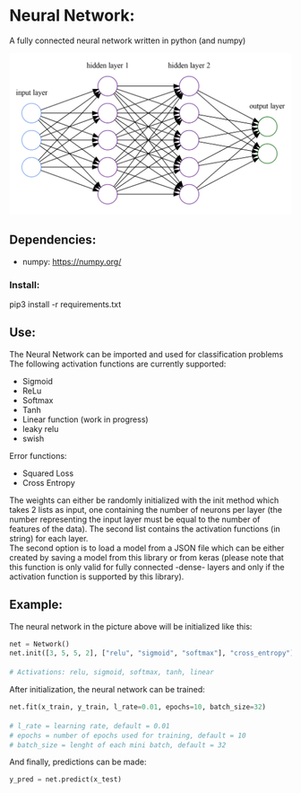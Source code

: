 # Neural Network:

A fully connected neural network written in python (and numpy)


![](img/nn.png)

## Dependencies:
- numpy: https://numpy.org/


### Install:
pip3 install -r requirements.txt


## Use:
The Neural Network can be imported and used for classification problems   
The following activation functions are currently supported:
* Sigmoid
* ReLu
* Softmax
* Tanh
* Linear function (work in progress)
* leaky relu
* swish

Error functions:  
* Squared Loss
* Cross Entropy

The weights can either be randomly initialized  with the init method which takes 2 lists as input, one containing the number of neurons per layer (the number representing the input layer must be equal to the number of features of the data). The second list contains the activation functions (in string) for each layer.  
The second option is to load a model from a JSON file which can be either created by saving a model from this library or from keras (please note that this function is only valid for fully connected -dense- layers and only if the activation function is supported by this library).  


## Example:
The neural network in the picture above will be initialized like this:  
```python
net = Network()
net.init([3, 5, 5, 2], ["relu", "sigmoid", "softmax"], "cross_entropy")

# Activations: relu, sigmoid, softmax, tanh, linear
```

After initialization, the neural network can be trained:  
```python
net.fit(x_train, y_train, l_rate=0.01, epochs=10, batch_size=32)

# l_rate = learning rate, default = 0.01
# epochs = number of epochs used for training, default = 10
# batch_size = lenght of each mini batch, default = 32
```

And finally, predictions can be made:
```python
y_pred = net.predict(x_test)
```
